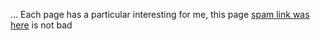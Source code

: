 … Each page has a particular interesting
 for me, this page [spam link was here](http://github.com/) is not bad
